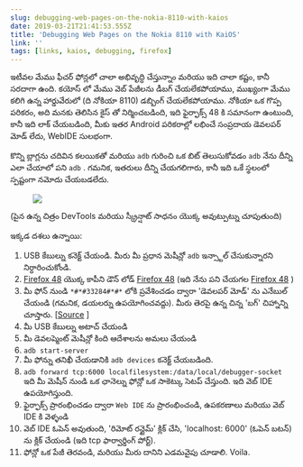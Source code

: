 ```yaml
---
slug: debugging-web-pages-on-the-nokia-8110-with-kaios
date: 2019-03-21T21:41:53.555Z
title: 'Debugging Web Pages on the Nokia 8110 with KaiOS'
link: ''
tags: [links, kaios, debugging, firefox]
---
```

ఇటీవల మేము ఫీచర్ ఫోన్లలో చాలా అభివృద్ధి చేస్తున్నాం మరియు ఇది చాలా కష్టం, కానీ సరదాగా ఉంది. కయోస్ లో మేము వెబ్ పేజీలను డీబగ్ చేయలేకపోయాము, ముఖ్యంగా మేము కలిగి ఉన్న హార్డువేరులో (ది నోకియా 8110) డబ్బింగ్ చేయలేకపోయాము. నోకియా ఒక గొప్ప పరికరం, అది మనకు తెలిసిన కైస్ తో నిర్మించబడింది, ఇది ఫైర్ఫాక్స్ 48 కి సమానంగా ఉంటుంది, కానీ ఇది లాక్ చేయబడింది, మీకు ఇతర Android పరికరాల్లో లభించే సంప్రదాయ డెవలపర్ మోడ్ లేదు, WebIDE సులభంగా.

కొన్ని బ్లాగ్లను చదివిన కలయికతో మరియు `adb` గురించి ఒక బిట్ తెలుసుకోవడం `adb` నేను దీన్ని ఎలా చేయాలో పని `adb` . గమనిక, ఇతరులు దీన్ని చేయగలిగారు, కానీ ఇది ఒకే స్థలంలో స్పష్టంగా నమోదు చేయబడలేదు.

<figure>
  <img src="/images/2019-03-21-debugging-web-pages-on-the-nokia-8110-with-kaios.jpeg">
</figure>

(పైన ఉన్న చిత్రం DevTools మరియు స్క్రీన్షాట్ సాధనం యొక్క అవుట్పుట్ను చూపుతుంది)

ఇక్కడ దశలు ఉన్నాయి:

1. USB కేబుల్ను కనెక్ట్ చేయండి. మీరు మీ ప్రధాన మెషీన్లో `adb` ఇన్స్టాల్ చేసుకున్నారని నిర్ధారించుకోండి.
2. [Firefox 48](https://archive.mozilla.org/pub/firefox/releases/48.0.2/) యొక్క కాపీని డౌన్ లోడ్ [Firefox 48](https://archive.mozilla.org/pub/firefox/releases/48.0.2/) (ఇది నేను పని చేయగల [Firefox 48](https://archive.mozilla.org/pub/firefox/releases/48.0.2/) )
3. మీ ఫోన్ నుండి `*#*#33284#*#*` లోకి ప్రవేశించడం ద్వారా &#39;డెవలపర్ మోడ్&#39; ను ఎనేబుల్ చేయండి (గమనిక, డయలర్ను ఉపయోగించవద్దు). మీరు తెరపై ఉన్న చిన్న &#39;బగ్&#39; చిహ్నాన్ని చూస్తారు. [[Source](https://groups.google.com/forum/#!topic/bananahackers/MIpcrSXTRBk) ]
4. మీ USB కేబుల్ను అటాచ్ చేయండి
5. మీ డెవలప్మెంట్ మెషీన్లో కింది ఆదేశాలను అమలు చేయండి
1. `adb start-server`
2. మీ ఫోన్ను తనిఖీ చేయడానికి `adb devices` కనెక్ట్ చేయబడింది.
3. `adb forward tcp:6000 localfilesystem:/data/local/debugger-socket` ఇది మీ మెషీన్ నుండి ఒక ఛానెల్ను ఫోన్లో ఒక సాకెట్కు సెటప్ చేస్తుంది. ఇది వెబ్ IDE ఉపయోగిస్తుంది.
6. ఫైర్ఫాక్స్ ప్రారంభించడం ద్వారా `Web IDE` ను ప్రారంభించండి, ఉపకరణాలు మరియు వెబ్ IDE కి వెళ్ళండి
7. వెబ్ IDE ఓపెన్ అవుతుంది, &#39;రిమోట్ రన్టైమ్&#39; క్లిక్ చేసి, &#39;localhost: 6000&#39; (ఓపెన్ బటన్) ను క్లిక్ చేయండి (ఇది tcp ఫార్వార్డింగ్ పోర్ట్).
8. ఫోన్లో ఒక పేజీ తెరవండి, మరియు మీరు దానిని ఎడమవైపు చూడాలి. Voila.
